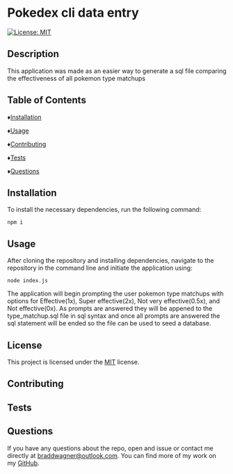 # Pokedex cli data entry
  [![License: MIT](https://img.shields.io/badge/License-MIT-yellow.svg)](https://opensource.org/licenses/MIT)

  ## Description
  This application was made as an easier way to generate a sql file comparing the effectiveness of all pokemon type matchups

  ## Table of Contents

  ♦︎[Installation](#installation)

  ♦︎[Usage](#usage)

  ♦︎[Contributing](#contributing)

  ♦︎[Tests](#tests)

  ♦︎[Questions](#questions)

  ## Installation

  To install the necessary dependencies, run the following command:

  ```
  npm i
  ```

  ## Usage
  After cloning the repository and installing dependencies, navigate to the repository in the command line and initiate the application using: 
  ```
  node index.js
  ```
  The application will begin prompting the user pokemon type matchups with options for Effective(1x), Super effective(2x), Not very effective(0.5x), and Not effective(0x). As prompts are answered they will be appened to the type_matchup.sql file in sql syntax and once all prompts are answered the sql statement will be ended so the file can be used to seed a database.
  

  ## License

  This project is licensed under the [MIT](https://opensource.org/licenses/MIT) license.

  ## Contributing


  ## Tests


  ## Questions

  If you have any questions about the repo, open and issue or contact me directly at braddwagner@outlook.com. You can find more of my work on my [GitHub](https://github.com/BradDWagner).

